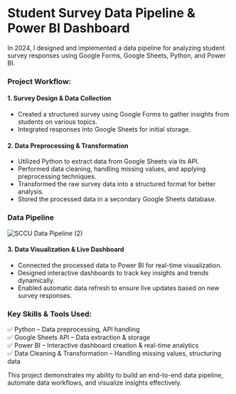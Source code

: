 # Student Survey Data Pipeline & Power BI Dashboard
In 2024, I designed and implemented a data pipeline for analyzing student survey responses using Google Forms, Google Sheets, Python, and Power BI.

### Project Workflow:
#### 1. Survey Design & Data Collection
- Created a structured survey using Google Forms to gather insights from students on various topics.
- Integrated responses into Google Sheets for initial storage.
#### 2. Data Preprocessing & Transformation
- Utilized Python to extract data from Google Sheets via its API.
- Performed data cleaning, handling missing values, and applying preprocessing techniques.
- Transformed the raw survey data into a structured format for better analysis.
- Stored the processed data in a secondary Google Sheets database.

### **Data Pipeline**
![SCCU Data Pipeline (2)](https://github.com/user-attachments/assets/8a5d5dcc-e727-4b81-a053-a92736479796)


#### 3. Data Visualization & Live Dashboard
- Connected the processed data to Power BI for real-time visualization.
- Designed interactive dashboards to track key insights and trends dynamically.
- Enabled automatic data refresh to ensure live updates based on new survey responses.

### Key Skills & Tools Used:
✅ Python – Data preprocessing, API handling \
✅ Google Sheets API – Data extraction & storage \
✅ Power BI – Interactive dashboard creation & real-time analytics \
✅ Data Cleaning & Transformation – Handling missing values, structuring data 

This project demonstrates my ability to build an end-to-end data pipeline, automate data workflows, and visualize insights effectively.
